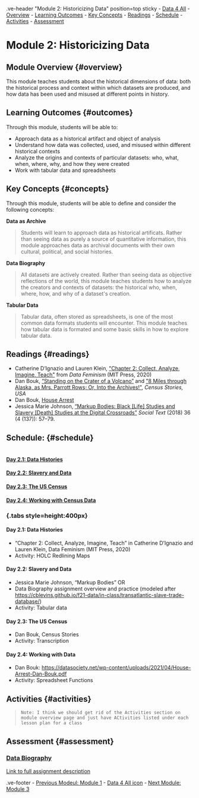 .ve-header "Module 2: Historicizing Data" position=top sticky
    - [Data 4 All](https://data4all.com)
    - [Overview](#overview)
    - [Learning Outcomes](#outcomes) 
    - [Key Concepts](#concepts)
    - [Readings](#readings)
    - [Schedule](#schedule)
    - [Activities](#activities)
    - [Assessment](#assessment)

# Module 2: Historicizing Data

## Module Overview {#overview}

This module teaches students about the historical dimensions of data: both the historical process and context within which datasets are produced, and how data has been used and misused at different points in history.

## Learning Outcomes {#outcomes}

Through this module, students will be able to:

- Approach data as a historical artifact and object of analysis
- Understand how data was collected, used, and misused within different historical contexts
- Analyze the origins and contexts of particular datasets: who, what, when, where, why, and how they were created
- Work with tabular data and spreadsheets

## Key Concepts {#concepts}

Through this module, students will be able to define and consider the following concepts:

**Data as Archive**
> Students will learn to approach data as historical artificats. Rather than seeing data as purely a source of quantitative information, this module approaches data as archival documents with their own cultural, political, and social histories.

**Data Biography**
> All datasets are actively created. Rather than seeing data as objective reflections of the world, this module teaches students how to analyze the creators and contexts of datasets: the historical who, when, where, how, and why of a dataset's creation.

**Tabular Data**
> Tabular data, often stored as spreadsheets, is one of the most common data formats students will encounter. This module teaches how tabular data is formated and some basic skills in how to explore tabular data.

## Readings {#readings}

- Catherine D’Ignazio and Lauren Klein, ["Chapter 2: Collect, Analyze, Imagine, Teach"](https://data-feminism.mitpress.mit.edu/pub/ei7cogfn/release/4) from *Data Feminism* (MIT Press, 2020)
- Dan Bouk, [“Standing on the Crater of a Volcano”](https://censusstories.us/2020/07/27/disfranchisement.html) and ["8 Miles through Alaska, as Mrs. Parrott Rows; Or, Into the Archives!"](https://censusstories.us/2018/10/29/Alaska-paths.html), *Census Stories, USA*
- Dan Bouk, [House Arrest](https://datasociety.net/wp-content/uploads/2021/04/House-Arrest-Dan-Bouk.pdf)
- Jessica Marie Johnson, [“Markup Bodies: Black [Life] Studies and Slavery [Death] Studies at the Digital Crossroads”](https://doi.org/10.1215/01642472-7145658) *Social Text* (2018) 36 (4 (137)): 57–79.

## Schedule: {#schedule}

>```We might think about different URL / subfolder conventions. Ex. /historicizing-data/ is the main folder and overview page for the module, then we could have /historicizing-data/day-1/ as the URL to lesson plan for Day 2.1

#### [Day 2.1: Data Histories](/module-2/2-1/)
#### [Day 2.2: Slavery and Data](/module-2/2-2/)
#### [Day 2.3: The US Census](/module-2/2-3/)
#### [Day 2.4: Working with Census Data](/module-2/2-4/)

### {.tabs style=height:400px}

#### Day 2.1: Data Histories
- “Chapter 2: Collect, Analyze, Imagine, Teach” in Catherine D’Ignazio and Lauren Klein, Data Feminism (MIT Press, 2020)
- Activity: HOLC Redlining Maps

#### Day 2.2: Slavery and Data
- Jessica Marie Johnson, “Markup Bodies” OR 
- Data Biography assignment overview and practice (modeled after https://cblevins.github.io/f21-data/in-class/transatlantic-slave-trade-database/)
- Activity: Tabular data

#### Day 2.3: The US Census
- Dan Bouk, Census Stories
- Activity: Transcription

#### Day 2.4: Working with Data
- Dan Bouk: https://datasociety.net/wp-content/uploads/2021/04/House-Arrest-Dan-Bouk.pdf 
- Activity: Spreadsheet Functions

## Activities {#activities}

>```Note: I think we should get rid of the Activities section on module overview page and just have ACtivities listed under each lesson plan for a class```

## Assessment {#assessment}

### [Data Biography](/module-2/data-biography/)

[Link to full assignment description](/module-2/data-biography/)

.ve-footer
    - [Previous Modeul: Module 1](/module-1/)
    - [Data 4 All icon](https://maindata4allhomepage)
    - [Next Module: Module 3](/module-3/)